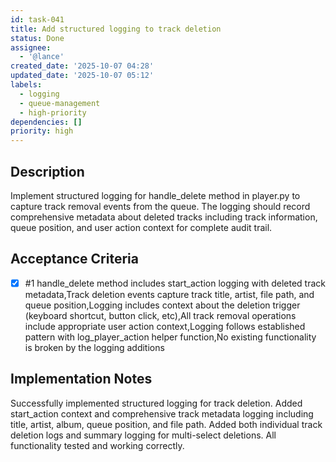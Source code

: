 ```yaml
---
id: task-041
title: Add structured logging to track deletion
status: Done
assignee:
  - '@lance'
created_date: '2025-10-07 04:28'
updated_date: '2025-10-07 05:12'
labels:
  - logging
  - queue-management
  - high-priority
dependencies: []
priority: high
---
```


## Description

Implement structured logging for handle_delete method in player.py to capture track removal events from the queue. The logging should record comprehensive metadata about deleted tracks including track information, queue position, and user action context for complete audit trail.

## Acceptance Criteria
<!-- AC:BEGIN -->
- [x] #1 handle_delete method includes start_action logging with deleted track metadata,Track deletion events capture track title, artist, file path, and queue position,Logging includes context about the deletion trigger (keyboard shortcut, button click, etc),All track removal operations include appropriate user action context,Logging follows established pattern with log_player_action helper function,No existing functionality is broken by the logging additions
<!-- AC:END -->

## Implementation Notes

Successfully implemented structured logging for track deletion. Added start_action context and comprehensive track metadata logging including title, artist, album, queue position, and file path. Added both individual track deletion logs and summary logging for multi-select deletions. All functionality tested and working correctly.
